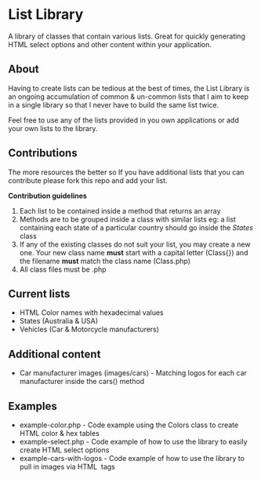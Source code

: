 # List Library
A library of classes that contain various lists.
Great for quickly generating HTML select options and other content within your application.

## About
Having to create lists can be tedious at the best of times,
the List Library is an ongoing accumulation of common & un-common lists that I aim to keep in a single library so that I never have to build the same list twice.

Feel free to use any of the lists provided in you own applications or add your own lists to the library.

## Contributions
The more resources the better so If you have additional lists that you can contribute please fork this repo and add your list.

**Contribution guidelines**
1. Each list to be contained inside a method that returns an array
2. Methods are to be grouped inside a class with similar lists eg: a list containing each state of a particular country should go inside the *States* class
3. If any of the existing classes do not suit your list, you may create a new one. 
  Your new class name **must** start with a capital letter (Class{}) and the filename **must** match the class name (Class.php)
4. All class files must be .php  

## Current lists
* HTML Color names with hexadecimal values
* States (Australia & USA)
* Vehicles (Car & Motorcycle manufacturers)

## Additional content
* Car manufacturer images (images/cars) - Matching logos for each car manufacturer inside the cars() method

## Examples
* example-color.php - Code example using the Colors class to create HTML color & hex tables
* example-select.php - Code example of how to use the library to easily create HTML select options
* example-cars-with-logos - Code example of how to use the library to pull in images via HTML <img> tags
